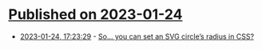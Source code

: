 # [Published on 2023-01-24](index.md)

* [2023-01-24, 17:23:29](https://lobste.rs/s/yxvb0t/so_you_can_set_svg_circle_s_radius_css) - [So… you can set an SVG circle’s radius in CSS?](https://cloudfour.com/thinks/so-you-can-set-an-svg-circles-radius-in-css/)
